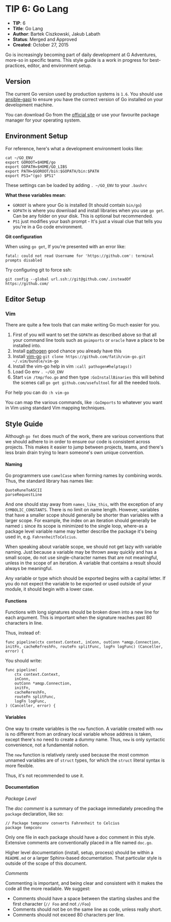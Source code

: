 # TIP 6: Go Lang

* **TIP**: 6
* **Title**: Go Lang
* **Author**: Bartek Ciszkowski, Jakub Labath
* **Status**: Merged and Approved
* **Created**: October 27, 2015


Go is increasingly becoming part of daily development at G Adventures, more-so
in specific teams. This style guide is a work in progress for best-practices,
editor, and environment setup.

## Version

The current Go version used by production systems is `1.6`. You should use [ansible-gapi](https://github.com/gadventures/ansible-gapi) to ensure you have the correct version of Go installed on your development machine.

You can download Go from the [official site](https://golang.org/dl/) or use your
favourite package manager for your operating system.

## Environment Setup

For reference, here's what a development environment looks like:

    cat ~/GO_ENV 
    export GOROOT=$HOME/go
    export GOPATH=$HOME/GO_LIBS
    export PATH=$GOROOT/bin:$GOPATH/bin:$PATH
    export PS1="(go) $PS1"

These settings can be loaded by adding `. ~/GO_ENV` to your `.bashrc`

**What these variables mean**:

* `GOROOT` is where your Go is installed (It should contain `bin/go`)
* `GOPATH` is where you download and install libraries when you use `go get`.  Can be any folder on your disk. This is optional but recommended.
* `PS1` just modifies your bash prompt - It's just a visual clue that tells you you're in a Go code environment.

**Git configuration**

When using `go get`, If you're presented with an error like:

    fatal: could not read Username for 'https://github.com': terminal prompts disabled
    
Try configuring git to force ssh:

    git config --global url.ssh://git@github.com/.insteadOf https://github.com/

## Editor Setup

### Vim

There are quite a few tools that can make writing Go much easier for you.

1. First of you will want to set the `GOPATH` as described above so that all your command line tools such as `goimports` or `oracle` have a place to be installed into.
2. Install [pathogen](https://github.com/tpope/vim-pathogen) good chance you already have this
3. Install [vim-go](https://github.com/fatih/vim-go) `git clone https://github.com/fatih/vim-go.git ~/.vim/bundle/vim-go`
3. Install the vim-go help in vim `:call pathogen#helptags()`
4. Load Go env `. ~/GO_ENV`
5. Start `vim /tmp/foo.go` and then type `:GoInstallBinaries` this will behind the scenes call `go get github.com/usefultool` for all the needed tools.

For help you can do `:h vim-go`

You can map the various commands, like `:GoImports` to whatever you want in Vim
using standard Vim mapping techniques.

## Style Guide

Although `go fmt` does much of the work, there are various conventions that we
should adhere to in order to ensure our code is consistent across projects. This
makes it easier to jump between projects, teams, and there's less brain drain
trying to learn someone's own unique convention.


#### Naming

Go programmers use `camelCase` when forming names by combining words. Thus, the
standard library has names like:

    QuoteRuneToASCII
    parseRequestLine

And one should stay away from `names_like_this`, with the exception of any
`SYMBOLIC_CONSTANTS`. There is no limit on name length. However, variables that
have a smaller scope should generally be shorter than variables with a larger
scope. For example, the index on an iteration should generally be named `i`
since its scope is minimized to the single loop, where-as a package level
variable name may better describe the package it's being used in, e.g.
`FahrenheitToCelcius`.

When speaking about variable scope, we should not get lazy with variable naming.
Just because a variable may be thrown away quickly and has a small scope, do not
use single-character names that are not meaningful, unless in the scope of an
iteration. A variable that contains a result should always be meaningful.

Any variable or type which should be exported begins with a capital letter. If
you do not expect the variable to be exported or used outside of your module, it
should begin with a lower case.


#### Functions

Functions with long signatures should be broken down into a new line for each
argument. This is important when the signature reaches past 80 characters in
line.

Thus, instead of:

```
func pipeline(ctx context.Context, inConn, outConn *amqp.Connection, initFn, cacheRefreshFn, routeFn splitFunc, logFn logFunc) (Canceller, error) {
```

You should write:

```
func pipeline(
    ctx context.Context,
    inConn,
    outConn *amqp.Connection,
    initFn,
    cacheRereshFn,
    routeFn splitFunc,
    logFn logFunc,
) (Canceller, error) {
```

#### Variables

One way to create variables is the `new` function. A variable created with `new`
is no different from an ordinary local variable whose address is taken, except
there's no need to create a dummy name. Thus, `new` is only syntactic
convenience, not a fundamental notion.

The `new` function is relatively rarely used because the most common unnamed
variables are of `struct` types, for which the `struct` literal syntax is more
flexible.

Thus, it's not recommended to use it.

#### Documentation

*Package Level*

The _doc comment_ is a summary of the package immediately preceding the
`package` declaration, like so:

    // Package tempconv converts Fahrenheit to Celcius
    package tempconv

Only one file in each package should have a doc comment in this style. Extensive
comments are conventionally placed in a file named `doc.go`.

Higher level documentation (install, setup, process) should be within a
`README.md` or a larger Sphinx-based documentation. That particular style is
outside of the scope of this document.

*Comments*

Commenting is important, and being clear and consistent with it makes the code
all the more readable. We suggest:

* Comments should have a space between the starting slashes and the first character (`// Foo` and not `//Foo`)
* Comments should not be on the same line as code, unless really short.
* Comments should not exceed 80 characters per line.


